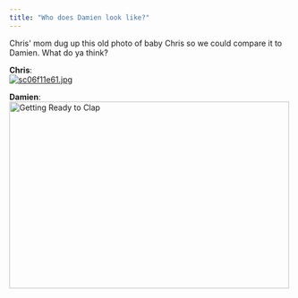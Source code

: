 ```yaml
---
title: "Who does Damien look like?"
---
```

<p>Chris' mom dug up this old photo of baby Chris so we could compare it to Damien.  What do ya think?</p>
<p><strong>Chris</strong>:<br />
<a href='https://family.chrisenns.com/wp3/wp-content/uploads/2008/03/sc06f11e61.jpg' title='sc06f11e61.jpg'><img src='https://family.chrisenns.com/wp3/wp-content/uploads/2008/03/sc06f11e61.jpg' alt='sc06f11e61.jpg' /></a></p>
<p><strong>Damien</strong>:<br />
<a href="https://www.flickr.com/photos/lemon/2316114812/" class="tt-flickr"><img src="https://farm3.static.flickr.com/2278/2316114812_1294a79782.jpg" alt="Getting Ready to Clap" width="500" height="334" border="0" /></a></p>
